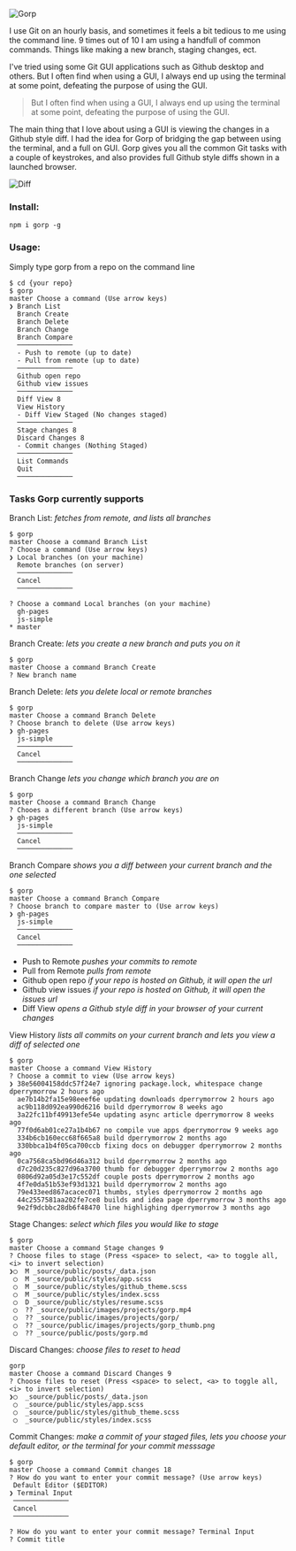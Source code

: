 ![Gorp](https://user-images.githubusercontent.com/64978/35944564-b95488bc-0c11-11e8-84b3-98f5fedd4dca.png)

I use Git on an hourly basis, and sometimes it feels a bit tedious to me using the command line. 9 times out of 10 I am using a handfull of common commands. Things like making a new branch, staging changes, ect.

I've tried using some Git GUI applications such as Github desktop and others. But I often find when using a GUI, I always end up using the terminal at some point, defeating the purpose of using the GUI.

> But I often find when using a GUI, I always end up using the terminal at some point, defeating the purpose of using the GUI.

The main thing that I love about using a GUI is viewing the changes in a Github style diff. I had the idea for Gorp of bridging the gap between using the terminal, and a full on GUI. Gorp gives you all the common Git tasks with a couple of keystrokes, and also provides full Github style diffs shown in a launched browser.

![Diff](https://user-images.githubusercontent.com/64978/35944593-d2ac20a4-0c11-11e8-8294-ad90475db87b.png)


### Install:

```shell
npm i gorp -g
```
### Usage:

Simply type gorp from a repo on the command line

```shell
$ cd {your repo}
$ gorp
master Choose a command (Use arrow keys)
❯ Branch List
  Branch Create
  Branch Delete
  Branch Change
  Branch Compare
  ──────────────
  - Push to remote (up to date)
  - Pull from remote (up to date)
  ──────────────
  Github open repo
  Github view issues
  ──────────────
  Diff View 8
  View History
  - Diff View Staged (No changes staged)
  ──────────────
  Stage changes 8
  Discard Changes 8
  - Commit changes (Nothing Staged)
  ──────────────
  List Commands
  Quit
  ──────────────
```

### Tasks Gorp currently supports

Branch List: _fetches from remote, and lists all branches_
```shell
$ gorp
master Choose a command Branch List
? Choose a command (Use arrow keys)
❯ Local branches (on your machine)
  Remote branches (on server)
  ──────────────
  Cancel
  ──────────────
```

```shell
? Choose a command Local branches (on your machine)
  gh-pages
  js-simple
* master
```

Branch Create: _lets you create a new branch and puts you on it_
```shell
$ gorp
master Choose a command Branch Create
? New branch name
```

Branch Delete: _lets you delete local or remote branches_
```shell
$ gorp
master Choose a command Branch Delete
? Choose branch to delete (Use arrow keys)
❯ gh-pages
  js-simple
  ──────────────
  Cancel
  ──────────────
```

Branch Change _lets you change which branch you are on_
```shell
$ gorp
master Choose a command Branch Change
? Chooes a different branch (Use arrow keys)
❯ gh-pages
  js-simple
  ──────────────
  Cancel
  ──────────────
```

Branch Compare _shows you a diff between your current branch and the one selected_
```shell
$ gorp
master Choose a command Branch Compare
? Choose branch to compare master to (Use arrow keys)
❯ gh-pages
  js-simple
  ──────────────
  Cancel
  ──────────────
```

- Push to Remote _pushes your commits to remote_
- Pull from Remote _pulls from remote_
- Github open repo _if your repo is hosted on Github, it will open the url_
- Github view issues _if your repo is hosted on Github, it will open the issues url_
- Diff View _opens a Github style diff in your browser of your current changes_

View History _lists all commits on your current branch and lets you view a diff of selected one_
```shell
$ gorp
master Choose a command View History
? Choose a commit to view (Use arrow keys)
❯ 38e56004158ddc57f24e7 ignoring package.lock, whitespace change dperrymorrow 2 hours ago
  ae7b14b2fa15e98eeef6e updating downloads dperrymorrow 2 hours ago
  ac9b118d092ea990d6216 build dperrymorrow 8 weeks ago
  3a22fc11bf49913efe54e updating async article dperrymorrow 8 weeks ago
  77f0d6ab01ce27a1b4b67 no compile vue apps dperrymorrow 9 weeks ago
  334b6cb160ecc68f665a8 build dperrymorrow 2 months ago
  330bbca1b4f05ca700ccb fixing docs on debugger dperrymorrow 2 months ago
  0ca7568ca5bd96d46a312 build dperrymorrow 2 months ago
  d7c20d235c827d96a3700 thumb for debugger dperrymorrow 2 months ago
  0806d92a05d3e17c552df couple posts dperrymorrow 2 months ago
  4f7e0da51b53ef93d1321 build dperrymorrow 2 months ago
  79e433eed867acacec071 thumbs, styles dperrymorrow 2 months ago
  44c2557581aa202fe7ce8 builds and idea page dperrymorrow 3 months ago
  9e2f9dcbbc28db6f48470 line highlighing dperrymorrow 3 months ago
```

Stage Changes: _select which files you would like to stage_
```shell
$ gorp
master Choose a command Stage changes 9
? Choose files to stage (Press <space> to select, <a> to toggle all, <i> to invert selection)
❯◯  M _source/public/posts/_data.json
 ◯  M _source/public/styles/app.scss
 ◯  M _source/public/styles/github_theme.scss
 ◯  M _source/public/styles/index.scss
 ◯  D _source/public/styles/resume.scss
 ◯  ?? _source/public/images/projects/gorp.mp4
 ◯  ?? _source/public/images/projects/gorp/
 ◯  ?? _source/public/images/projects/gorp_thumb.png
 ◯  ?? _source/public/posts/gorp.md
```

Discard Changes: _choose files to reset to head_
```shell
gorp
master Choose a command Discard Changes 9
? Choose files to reset (Press <space> to select, <a> to toggle all, <i> to invert selection)
❯◯  _source/public/posts/_data.json
 ◯  _source/public/styles/app.scss
 ◯  _source/public/styles/github_theme.scss
 ◯  _source/public/styles/index.scss
 ```

Commit Changes: _make a commit of your staged files, lets you choose your default editor, or the terminal for your commit messsage_
```shell
$ gorp
master Choose a command Commit changes 18
? How do you want to enter your commit message? (Use arrow keys)
 Default Editor ($EDITOR)
❯ Terminal Input
 ──────────────
 Cancel
 ──────────────
```

```shell
? How do you want to enter your commit message? Terminal Input
? Commit title
```
